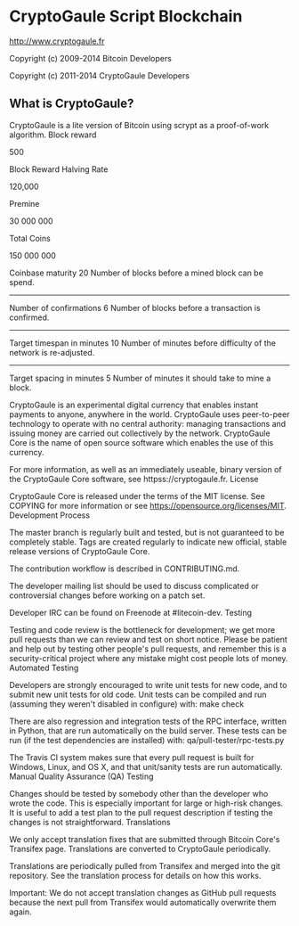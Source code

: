 CryptoGaule Script Blockchain 
================================

http://www.cryptogaule.fr

Copyright (c) 2009-2014 Bitcoin Developers

Copyright (c) 2011-2014 CryptoGaule Developers

What is CryptoGaule?
----------------

CryptoGaule is a lite version of Bitcoin using scrypt as a proof-of-work algorithm.
Block reward

500

Block Reward Halving Rate

120,000

Premine

30 000 000

Total Coins

150 000 000


Coinbase maturity
20
Number of blocks before a mined block can be spend.

-----------------------------
Number of confirmations
6
Number of blocks before a transaction is confirmed.

-------------
Target timespan in minutes
10
Number of minutes before difficulty of the network is re-adjusted.

--------------------
Target spacing in minutes
5
Number of minutes it should take to mine a block.

CryptoGaule is an experimental digital currency that enables instant payments to anyone, anywhere in the world. CryptoGaule uses peer-to-peer technology to operate with no central authority: managing transactions and issuing money are carried out collectively by the network. CryptoGaule Core is the name of open source software which enables the use of this currency.

For more information, as well as an immediately useable, binary version of the CryptoGaule Core software, see httpss://cryptogaule.fr.
License

CryptoGaule Core is released under the terms of the MIT license. See COPYING for more information or see https://opensource.org/licenses/MIT.
Development Process

The master branch is regularly built and tested, but is not guaranteed to be completely stable. Tags are created regularly to indicate new official, stable release versions of CryptoGaule Core.

The contribution workflow is described in CONTRIBUTING.md.

The developer mailing list should be used to discuss complicated or controversial changes before working on a patch set.

Developer IRC can be found on Freenode at #litecoin-dev.
Testing

Testing and code review is the bottleneck for development; we get more pull requests than we can review and test on short notice. Please be patient and help out by testing other people's pull requests, and remember this is a security-critical project where any mistake might cost people lots of money.
Automated Testing

Developers are strongly encouraged to write unit tests for new code, and to submit new unit tests for old code. Unit tests can be compiled and run (assuming they weren't disabled in configure) with: make check

There are also regression and integration tests of the RPC interface, written in Python, that are run automatically on the build server. These tests can be run (if the test dependencies are installed) with: qa/pull-tester/rpc-tests.py

The Travis CI system makes sure that every pull request is built for Windows, Linux, and OS X, and that unit/sanity tests are run automatically.
Manual Quality Assurance (QA) Testing

Changes should be tested by somebody other than the developer who wrote the code. This is especially important for large or high-risk changes. It is useful to add a test plan to the pull request description if testing the changes is not straightforward.
Translations

We only accept translation fixes that are submitted through Bitcoin Core's Transifex page. Translations are converted to CryptoGaule periodically.

Translations are periodically pulled from Transifex and merged into the git repository. See the translation process for details on how this works.

Important: We do not accept translation changes as GitHub pull requests because the next pull from Transifex would automatically overwrite them again.



